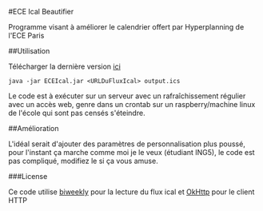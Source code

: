 #ECE Ical Beautifier

Programme visant à améliorer le calendrier offert par Hyperplanning de l'ECE Paris

##Utilisation

Télécharger la dernière version [ici](https://github.com/Meldoyo/ECEIcalBeautifier/releases)

```java -jar ECEIcal.jar <URLDuFluxIcal> output.ics```

Le code est à exécuter sur un serveur avec un rafraîchissement régulier avec un accès web, genre dans un crontab sur un raspberry/machine linux de l'école qui sont pas censés s'éteindre.


##Amélioration

L'idéal serait d'ajouter des paramètres de personnalisation plus poussé, pour l'instant ça marche comme moi je le veux (étudiant ING5), le code est pas compliqué, modifiez le si ça vous amuse.

###License

Ce code utilise [biweekly](https://github.com/mangstadt/biweekly/) pour la lecture du flux ical et [OkHttp](https://github.com/square/okhttp) pour le client HTTP